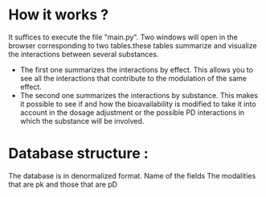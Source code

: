 
# How it works ?
It suffices to execute the file "main.py". Two windows will open in the browser corresponding to two tables.these tables summarize and visualize the interactions between several substances.

 - The first one summarizes the interactions by effect. This allows you to see all the interactions that contribute to the modulation of the same effect.
 - The second one summarizes the interactions by substance. This makes it possible to see if and how the bioavailability is modified to take it into account in the dosage adjustment or the possible PD interactions in which the substance will be involved.


# Database structure :
The database is in denormalized format. 
Name of the fields
The modalities that are pk and those that are pD 

